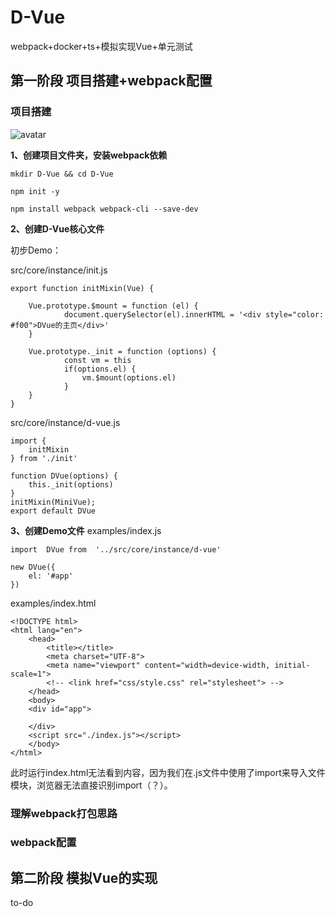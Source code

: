 # D-Vue
webpack+docker+ts+模拟实现Vue+单元测试

## 第一阶段 项目搭建+webpack配置

### 项目搭建
![avatar](https://ibb.co/b2n9JpG)

**1、创建项目文件夹，安装webpack依赖**
```
mkdir D-Vue && cd D-Vue

npm init -y

npm install webpack webpack-cli --save-dev
```

**2、创建D-Vue核心文件**

初步Demo：

src/core/instance/init.js
```
export function initMixin(Vue) {

	Vue.prototype.$mount = function (el) {
			document.querySelector(el).innerHTML = '<div style="color: #f00">DVue的主页</div>'
	}

	Vue.prototype._init = function (options) {
			const vm = this
			if(options.el) {
				vm.$mount(options.el)
			}
	}
}
```

src/core/instance/d-vue.js
```
import {
	initMixin
} from './init'

function DVue(options) {
	this._init(options)
}
initMixin(MiniVue);
export default DVue
```

**3、创建Demo文件**
examples/index.js
```
import  DVue from  '../src/core/instance/d-vue'

new DVue({
	el: '#app'
})
```

examples/index.html
```
<!DOCTYPE html>
<html lang="en">
	<head>
		<title></title>
		<meta charset="UTF-8">
		<meta name="viewport" content="width=device-width, initial-scale=1">
		<!-- <link href="css/style.css" rel="stylesheet"> -->
	</head>
	<body>
	<div id="app">

	</div>	
	<script src="./index.js"></script>
	</body>
</html>
```
此时运行index.html无法看到内容，因为我们在.js文件中使用了import来导入文件模块，浏览器无法直接识别import（？）。

### 理解webpack打包思路

### webpack配置

## 第二阶段 模拟Vue的实现
to-do

